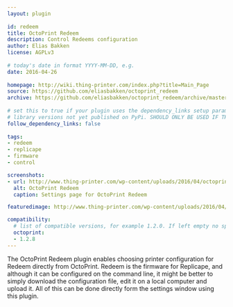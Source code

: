 ```yaml
---
layout: plugin
    
id: redeem
title: OctoPrint Redeem
description: Control Redeems configuration
author: Elias Bakken
license: AGPLv3
    
# today's date in format YYYY-MM-DD, e.g.
date: 2016-04-26
    
homepage: http://wiki.thing-printer.com/index.php?title=Main_Page
source: https://github.com/eliasbakken/octoprint_redeem
archive: https://github.com/eliasbakken/octoprint_redeem/archive/master.zip
    
# set this to true if your plugin uses the dependency_links setup parameter to include
# library versions not yet published on PyPi. SHOULD ONLY BE USED IF THERE IS NO OTHER OPTION!
follow_dependency_links: false
    
tags:
- redeem
- replicape
- firmware
- control

screenshots: 
- url: http://www.thing-printer.com/wp-content/uploads/2016/04/octoprint-redeem.png
  alt: OctoPrint Redeem
  caption: Settings page for OctoPrint Redeem

featuredimage: http://www.thing-printer.com/wp-content/uploads/2016/04/octoprint-redeem.png

compatibility:
  # list of compatible versions, for example 1.2.0. If left empty no specific version requirement will be assumed
  octoprint:
  - 1.2.8
---
```

    
The OctoPrint Redeem plugin enables choosing printer configuration for Redeem directly from OctoPrint. 
Redeem is the firmware for Replicape, and although it can be configured on the command line, it might be better 
to simply download the configuration file, edit it on a local computer and upload it. All of this can be done 
directly form the settings window using this plugin. 
